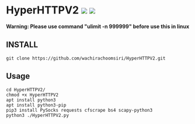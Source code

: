 # HyperHTTPV2 ![](https://img.shields.io/badge/Version-2.0-brightgreen.svg) ![](https://img.shields.io/badge/license-MIT-blue.svg)

**Warning: Please use command "ulimit -n 999999" before use this in linux**

## INSTALL

    git clone https://github.com/wachirachoomsiri/HyperHTTPV2.git


## Usage

    cd HyperHTTPV2/
    chmod +x HyperHTTPV2
    apt install python3
    apt install python3-pip
    pip3 install PySocks requests cfscrape bs4 scapy-python3
    python3 ./HyperHTTPV2.py
